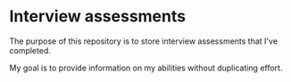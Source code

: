 # Interview assessments

The purpose of this repository is to store interview assessments that I've completed. 

My goal is to provide information on my abilities without duplicating effort.
